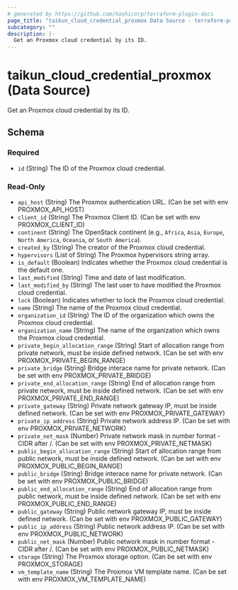 ```yaml
---
# generated by https://github.com/hashicorp/terraform-plugin-docs
page_title: "taikun_cloud_credential_proxmox Data Source - terraform-provider-taikun"
subcategory: ""
description: |-
  Get an Proxmox cloud credential by its ID.
---
```


# taikun_cloud_credential_proxmox (Data Source)

Get an Proxmox cloud credential by its ID.



<!-- schema generated by tfplugindocs -->
## Schema

### Required

- `id` (String) The ID of the Proxmox cloud credential.

### Read-Only

- `api_host` (String) The Proxmox authentication URL. (Can be set with env PROXMOX_API_HOST)
- `client_id` (String) The Proxmox Client ID. (Can be set with env PROXMOX_CLIENT_ID)
- `continent` (String) The OpenStack continent (e.g., `Africa`, `Asia`, `Europe`, `North America`, `Oceania`, or `South America`).
- `created_by` (String) The creator of the Proxmox cloud credential.
- `hypervisors` (List of String) The Proxmox hypervisors string array.
- `is_default` (Boolean) Indicates whether the Proxmox cloud credential is the default one.
- `last_modified` (String) Time and date of last modification.
- `last_modified_by` (String) The last user to have modified the Proxmox cloud credential.
- `lock` (Boolean) Indicates whether to lock the Proxmox cloud credential.
- `name` (String) The name of the Proxmox cloud credential.
- `organization_id` (String) The ID of the organization which owns the Proxmox cloud credential.
- `organization_name` (String) The name of the organization which owns the Proxmox cloud credential.
- `private_begin_allocation_range` (String) Start of allocation range from private network, must be inside defined network. (Can be set with env PROXMOX_PRIVATE_BEGIN_RANGE)
- `private_bridge` (String) Bridge interace name for private network. (Can be set with env PROXMOX_PRIVATE_BRIDGE)
- `private_end_allocation_range` (String) End of allocation range from private network, must be inside defined network. (Can be set with env PROXMOX_PRIVATE_END_RANGE)
- `private_gateway` (String) Private network gateway IP, must be inside defined network. (Can be set with env PROXMOX_PRIVATE_GATEWAY)
- `private_ip_address` (String) Private network address IP. (Can be set with env PROXMOX_PRIVATE_NETWORK)
- `private_net_mask` (Number) Private network mask in number format - CIDR after /. (Can be set with env PROXMOX_PRIVATE_NETMASK)
- `public_begin_allocation_range` (String) Start of allocation range from public network, must be inside defined network. (Can be set with env PROXMOX_PUBLIC_BEGIN_RANGE)
- `public_bridge` (String) Bridge interace name for private network. (Can be set with env PROXMOX_PUBLIC_BRIDGE)
- `public_end_allocation_range` (String) End of allocation range from public network, must be inside defined network. (Can be set with env PROXMOX_PUBLIC_END_RANGE)
- `public_gateway` (String) Public network gateway IP, must be inside defined network. (Can be set with env PROXMOX_PUBLIC_GATEWAY)
- `public_ip_address` (String) Public network address IP. (Can be set with env PROXMOX_PUBLIC_NETWORK)
- `public_net_mask` (Number) Public network mask in number format - CIDR after /. (Can be set with env PROXMOX_PUBLIC_NETMASK)
- `storage` (String) The Proxmox storage option. (Can be set with env PROXMOX_STORAGE)
- `vm_template_name` (String) The Proxmox VM template name. (Can be set with env PROXMOX_VM_TEMPLATE_NAME)
